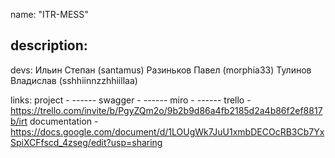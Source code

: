 name:
"ITR-MESS"

description:
-----------

devs:
Ильин Степан (santamus) 
Разиньков Павел (morphia33)
Тулинов Владислав (sshhiinnzzhhiillaa)

links:
project - ------
swagger - ------
miro - ------
trello - https://trello.com/invite/b/PgyZQm2o/9b2b9d86a4fb2185d2a4b86f2ef8817b/irt
documentation - https://docs.google.com/document/d/1LOUgWk7JuU1xmbDECOcRB3Cb7YxSpiXCFfscd_4zseg/edit?usp=sharing
